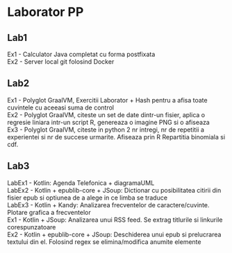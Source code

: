 # Laborator PP

## Lab1
Ex1 - Calculator Java completat cu forma postfixata<br>
Ex2 - Server local git folosind Docker<br>

## Lab2
Ex1 - Polyglot GraalVM, Exercitii Laborator + Hash pentru a afisa toate cuvintele cu aceeasi suma de control<br>
Ex2 - Polyglot GraalVM, citeste un set de date dintr-un fisier, aplica o regresie liniara intr-un script R, genereaza o imagine PNG si o afiseaza<br>
Ex3 - Polyglot GraalVM, citeste in python 2 nr intregi, nr de repetitii a experientei si nr de succese urmarite. Afiseaza prin R Repartitia binomiala si cdf.<br>  

## Lab3
LabEx1 - Kotlin: Agenda Telefonica + diagramaUML<br>
LabEx2 - Kotlin + epublib-core + JSoup: Dictionar cu posibilitatea citirii din fisier epub si optiunea de a alege in ce limba se traduce<br>
LabEx3 - Kotlin + Kandy: Analizarea frecventelor de caractere/cuvinte. Plotare grafica a frecventelor<br>
Ex1 - Kotlin + JSoup: Analizarea unui RSS feed. Se extrag titlurile si linkurile corespunzatoare<br>
Ex2 - Kotlin + epublib-core + JSoup: Deschiderea unui epub si prelucrarea textului din el. Folosind regex se elimina/modifica anumite elemente<br> 
